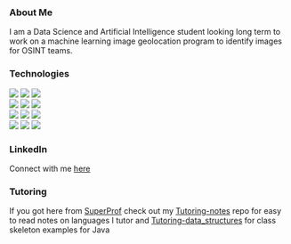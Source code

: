 ### About Me

I am a Data Science and Artificial Intelligence student looking long term to work on a machine learning image geolocation program to identify images for OSINT teams.

### Technologies
  ![](https://img.shields.io/badge/Lang-Java-red)
  ![](https://img.shields.io/badge/Lang-Python-red)
  ![](https://img.shields.io/badge/Lang-Octave-red)
  </br>
  ![](https://img.shields.io/badge/Framework-Tensorflow-orange)
  ![](https://img.shields.io/badge/Framework-Pandas-orange)
  ![](https://img.shields.io/badge/Framework-Keras-orange)
  </br>
  ![](https://img.shields.io/badge/OS-Pop!_OS-blue)
  ![](https://img.shields.io/badge/OS-Ubuntu-blue)
  ![](https://img.shields.io/badge/OS-Windows-blue)
  </br>
  ![](https://img.shields.io/badge/Editor-Intellij-blueviolet)
  ![](https://img.shields.io/badge/Editor-Pycharm-blueviolet)
  ![](https://img.shields.io/badge/Editor-Eclipse-blueviolet)


### LinkedIn
Connect with me [here](https://www.linkedin.com/in/leondebnath/)

### Tutoring

If you got here from [SuperProf](https://www.superprof.co.uk/) check out my [Tutoring-notes](https://github.com/S010MON/Tutoring-notes) repo for easy to read notes on languages I tutor and [Tutoring-data_structures](https://github.com/S010MON/Tutoring-data_structures) for class skeleton examples for Java

